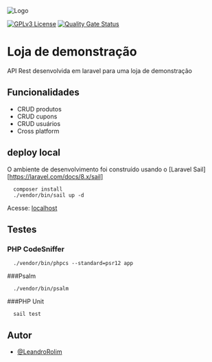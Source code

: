 ![Logo](https://banners.beyondco.de/Loja%20demonstra%C3%A7%C3%A3o.jpeg?theme=dark&packageManager=&packageName=LeandroRolim%2Floja-simples&pattern=hideout&style=style_2&description=API+Rest+em+Laravel&md=1&showWatermark=1&fontSize=100px&images=https%3A%2F%2Flaravel.com%2Fimg%2Flogomark.min.svg)

[![GPLv3 License](https://img.shields.io/badge/License-GPL%20v3-yellow.svg)](https://opensource.org/licenses/)
[![Quality Gate Status](https://sonarcloud.io/api/project_badges/measure?project=LeandroRolim_loja-simples&metric=alert_status)](https://sonarcloud.io/dashboard?id=LeandroRolim_loja-simples)

# Loja de demonstração

API Rest desenvolvida em laravel para uma loja de demonstração

## Funcionalidades

- CRUD produtos
- CRUD cupons
- CRUD usuários
- Cross platform

## deploy local
O ambiente de desenvolvimento foi construído usando o [Laravel Sail][https://laravel.com/docs/8.x/sail]
```shell
  composer install
  ./vendor/bin/sail up -d
```
Acesse: [localhost][http://localhost]

## Testes

### PHP CodeSniffer
```shell
  ./vendor/bin/phpcs --standard=psr12 app
```

###Psalm
```shell
  ./vendor/bin/psalm
```

###PHP Unit
```shell
  sail test
```

## Autor

- [@LeandroRolim](https://www.github.com/LeandroRolim)

[http://localhost]: http://localhost

[Laravel]: https://laravel.com/docs/8.x/sail
